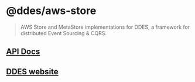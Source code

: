 # @ddes/aws-store

> AWS Store and MetaStore implementations for DDES, a framework for distributed Event Sourcing & CQRS.

## [API Docs](https://ddes.io/api)

## [DDES website](https://ddes.io)
